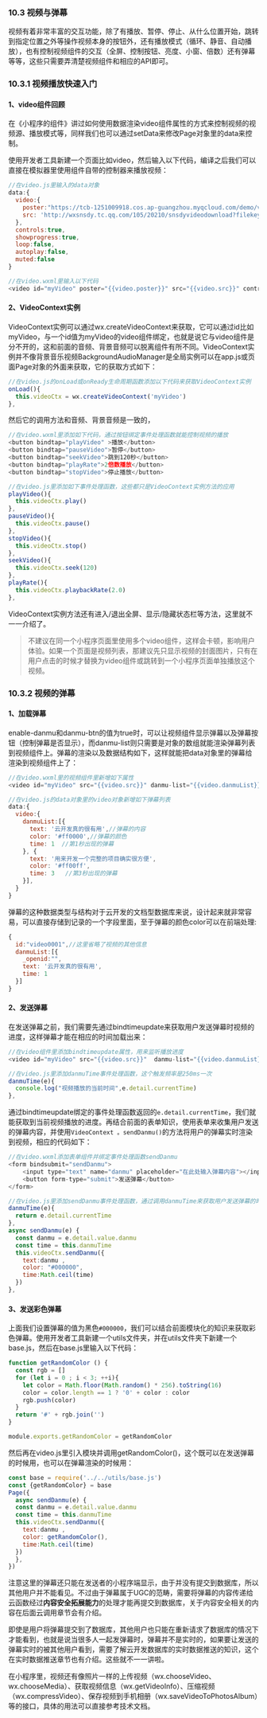 ### 10.3 视频与弹幕
视频有着非常丰富的交互功能，除了有播放、暂停、停止、从什么位置开始，跳转到指定位置之外等操作视频本身的按钮外，还有播放模式（循环、静音、自动播放），也有控制视频组件的交互（全屏、控制按钮、亮度、小窗、倍数）还有弹幕等等，这些只需要弄清楚视频组件和相应的API即可。

### 10.3.1 视频播放快速入门
#### 1、video组件回顾
在《小程序的组件》讲过如何使用数据渲染video组件属性的方式来控制视频的视频源、播放模式等，同样我们也可以通过setData来修改Page对象里的data来控制。

使用开发者工具新建一个页面比如video，然后输入以下代码，编译之后我们可以直接在模拟器里使用组件自带的控制器来播放视频：
```javascript
//在video.js里输入的data对象
data:{
  video:{
    poster:"https://tcb-1251009918.cos.ap-guangzhou.myqcloud.com/demo/video.png",
    src: 'http://wxsnsdy.tc.qq.com/105/20210/snsdyvideodownload?filekey=30280201010421301f0201690402534804102ca905ce620b1241b726bc41dcff44e00204012882540400&bizid=1023&hy=SH&fileparam=302c020101042530230204136ffd93020457e3c4ff02024ef202031e8d7f02030f42400204045a320a0201000400',
  },
  controls:true,
  showprogress:true,
  loop:false,
  autoplay:false,
  muted:false
}

//在video.wxml里输入以下代码
<video id="myVideo" poster="{{video.poster}}" src="{{video.src}}" controls="{{controls}}" show-progress="{{showprogress}}" loop="{{loop}}" autoplay="{{autoplay}}" muted="{{muted}}"></video>
```

#### 2、VideoContext实例
VideoContext实例可以通过wx.createVideoContext来获取，它可以通过id比如myVideo，与一个id值为myVideo的video组件绑定，也就是说它与video组件是分不开的，这和前面的音频、背景音频可以脱离组件有所不同。VideoContext实例并不像背景音乐视频BackgroundAudioManager是全局实例可以在app.js或页面Page对象的外面来获取，它的获取方式如下：
```javascript
//在video.js的onLoad或onReady生命周期函数添加以下代码来获取VideoContext实例
onLoad(){
  this.videoCtx = wx.createVideoContext('myVideo')
},
```
然后它的调用方法和音频、背景音频是一致的，
```javascript
//在video.wxml里添加如下代码，通过按钮绑定事件处理函数就能控制视频的播放
<button bindtap="playVideo" >播放</button>
<button bindtap="pauseVideo">暂停</button>
<button bindtap="seekVideo">跳到120秒</button>
<button bindtap="playRate">2倍数播放</button>
<button bindtap="stopVideo">停止播放</button>

//在video.js里添加如下事件处理函数，这些都只是VideoContext实例方法的应用
playVideo(){
  this.videoCtx.play()
},
pauseVideo(){
  this.videoCtx.pause()
},
stopVideo(){
  this.videoCtx.stop()
},
seekVideo(){
  this.videoCtx.seek(120)
},
playRate(){
  this.videoCtx.playbackRate(2.0)
},
```
VideoContext实例方法还有进入/退出全屏、显示/隐藏状态栏等方法，这里就不一一介绍了。

>不建议在同一个小程序页面里使用多个video组件，这样会卡顿，影响用户体验。如果一个页面是视频列表，那建议先只显示视频的封面图片，只有在用户点击的时候才替换为video组件或跳转到一个小程序页面单独播放这个视频。

### 10.3.2 视频的弹幕
#### 1、加载弹幕
enable-danmu和danmu-btn的值为true时，可以让视频组件显示弹幕以及弹幕按钮（控制弹幕是否显示），而danmu-list则只需要是对象的数组就能渲染弹幕列表到视频组件上。弹幕的渲染以及数据结构如下，这样就能把data对象里的弹幕给渲染到视频组件上了：

```javascript
//在video.wxml里的视频组件里新增如下属性
<video id="myVideo" src="{{video.src}}" danmu-list="{{video.danmuList}}" danmu-btn enable-danmu></video>

//在video.js的data对象里的video对象新增如下弹幕列表
data:{
  video:{
    danmuList:[{
      text: '云开发真的很有用',//弹幕的内容
      color: '#ff0000',//弹幕的颜色
      time: 1  //第1秒出现的弹幕
    }, {
      text: '用来开发一个完整的项目确实很方便',
      color: '#ff00ff',
      time: 3   //第3秒出现的弹幕
    }],
  }
}
```
弹幕的这种数据类型与结构对于云开发的文档型数据库来说，设计起来就非常容易，可以直接存储到记录的一个字段里面，至于弹幕的颜色color可以在前端处理:
```javascript
{
  id:"video0001",//这里省略了视频的其他信息
  danmuList:[{
    _openid:"",
    text: '云开发真的很有用',
    time: 1 
  }]
}
```

#### 2、发送弹幕
在发送弹幕之前，我们需要先通过bindtimeupdate来获取用户发送弹幕时视频的进度，这样弹幕才能在相应的时间加载出来：
```javascript
//在video组件里添加bindtimeupdate属性，用来监听播放进度
<video id="myVideo" src="{{video.src}}"  danmu-list="{{video.danmuList}}" danmu-btn enable-danmu bindtimeupdate="danmuTime"></video>

//在video.js里添加danmuTime事件处理函数，这个触发频率是250ms一次
danmuTime(e){
  console.log("视频播放的当前时间",e.detail.currentTime)
},
```

通过bindtimeupdate绑定的事件处理函数返回的`e.detail.currentTime`，我们就能获取到当前视频播放的进度。再结合前面的表单知识，使用表单来收集用户发送的弹幕内容，并使用`VideoContext 。sendDanmu()`的方法将用户的弹幕实时渲染到视频，相应的代码如下：
```javascript
//在video.wxml添加表单组件并绑定事件处理函数sendDanmu
<form bindsubmit="sendDanmu">
	<input type="text" name="danmu" placeholder="在此处输入弹幕内容"></input>
	<button form-type="submit">发送弹幕</button>
</form>

//在video.js里添加sendDanmu事件处理函数，通过调用danmuTime来获取用户发送弹幕的时间
danmuTime(e){
  return e.detail.currentTime
},
async sendDanmu(e) { 
  const danmu = e.detail.value.danmu
  const time = this.danmuTime
  this.videoCtx.sendDanmu({
    text:danmu ,
    color: "#000000",
    time:Math.ceil(time)
  })
},
```

#### 3、发送彩色弹幕
上面我们设置弹幕的值为黑色`#000000`，我们可以结合前面模块化的知识来获取彩色弹幕。使用开发者工具新建一个utils文件夹，并在utils文件夹下新建一个base.js，然后在base.js里输入以下代码：
```javascript
function getRandomColor () {
  const rgb = []
  for (let i = 0 ; i < 3; ++i){
    let color = Math.floor(Math.random() * 256).toString(16)
    color = color.length == 1 ? '0' + color : color
    rgb.push(color)
  }
  return '#' + rgb.join('')
}

module.exports.getRandomColor = getRandomColor
```
然后再在video.js里引入模块并调用getRandomColor()，这个既可以在发送弹幕的时候用，也可以在弹幕渲染的时候用：
```javascript
const base = require('../../utils/base.js')
const {getRandomColor} = base
Page({
  async sendDanmu(e) { 
  const danmu = e.detail.value.danmu
  const time = this.danmuTime
  this.videoCtx.sendDanmu({
    text:danmu ,
    color: getRandomColor(),
    time:Math.ceil(time)
  })
  },
})
```
注意这里的弹幕还只能在发送者的小程序端显示，由于并没有提交到数据库，所以其他用户并不能看见。不过由于弹幕属于UGC的范畴，需要将弹幕的内容传递给云函数经过**内容安全拓展能力**的处理才能再提交到数据库，关于内容安全相关的内容在后面云调用章节会有介绍。

即使是用户将弹幕提交到了数据库，其他用户也只能在重新请求了数据库的情况下才能看到，也就是说当很多人一起发弹幕时，弹幕并不是实时的，如果要让发送的弹幕实时的被其他用户看到，需要了解云开发数据库的实时数据推送的知识，这个在实时数据推送章节也有介绍。这些就不一一讲啦。

在小程序里，视频还有像照片一样的上传视频（wx.chooseVideo、wx.chooseMedia）、获取视频信息（wx.getVideoInfo）、压缩视频（wx.compressVideo）、保存视频到手机相册（wx.saveVideoToPhotosAlbum）等的接口，具体的用法可以直接参考技术文档。